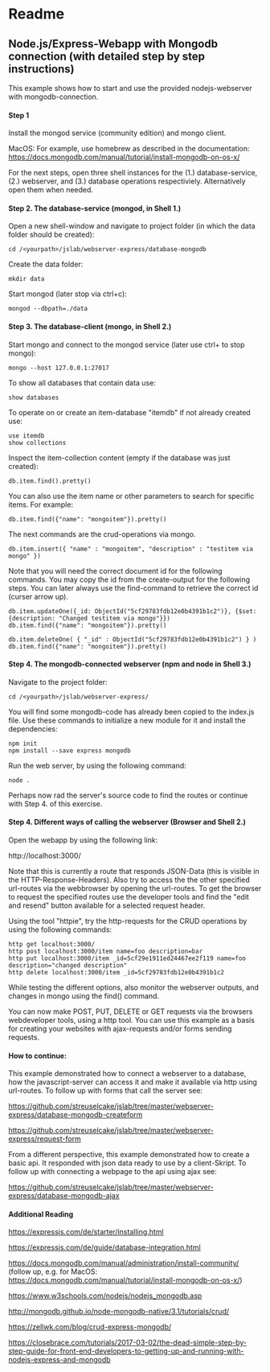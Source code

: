 # Readme

## Node.js/Express-Webapp with Mongodb connection (with detailed step by step instructions)

This example shows how to start and use the provided nodejs-webserver with mongodb-connection.

#### Step 1

Install the mongod service (community edition) and mongo client.

MacOS:
For example, use homebrew as described in the documentation:
https://docs.mongodb.com/manual/tutorial/install-mongodb-on-os-x/

For the next steps, open three shell instances for the (1.) database-service, (2.) webserver, and (3.) database operations respectiviely. Alternatively open them when needed.

#### Step 2. The database-service (mongod, in Shell 1.) 

Open a new shell-window and navigate to project folder (in which the data folder should be created):

    cd /<yourpath>/jslab/webserver-express/database-mongodb

Create the data folder:

    mkdir data

Start mongod (later stop via ctrl+c):

    mongod --dbpath=./data


#### Step 3. The database-client (mongo, in Shell 2.)

Start mongo and connect to the mongod service (later use ctrl+ to stop mongo):

    mongo --host 127.0.0.1:27017

To show all databases that contain data use:

    show databases

To operate on or create an item-database "itemdb" if not already created use:

    use itemdb
    show collections

Inspect the item-collection content (empty if the database was just created):

    db.item.find().pretty()

You can also use the item name or other parameters to search for specific items. For example:

    db.item.find({"name": "mongoitem"}).pretty()

The next commands are the crud-operations via mongo.

    db.item.insert({ "name" : "mongoitem", "description" : "testitem via mongo" })


Note that you will need the correct document id for the following commands. You may copy the id from the create-output for the following steps. You can later always use the find-command to retrieve the correct id (curser arrow up).

    db.item.updateOne({_id: ObjectId("5cf29783fdb12e0b4391b1c2")}, {$set: {description: "Changed testitem via mongo"}})
    db.item.find({"name": "mongoitem"}).pretty()

    db.item.deleteOne( { "_id" : ObjectId("5cf29783fdb12e0b4391b1c2") } )
    db.item.find({"name": "mongoitem"}).pretty()

#### Step 4. The mongodb-connected webserver (npm and node in Shell 3.)

Navigate to the project folder:

    cd /<yourpath>/jslab/webserver-express/

You will find some mongodb-code has already been copied to the index.js file. Use these commands to initialize a new module for it and install the dependencies:

    npm init
    npm install --save express mongodb

Run the web server, by using the following command:

    node .
    
Perhaps now rad the server's source code to find the routes or continue with Step 4. of this exercise.

#### Step 4. Different ways of calling the webserver (Browser and Shell 2.)

Open the webapp by using the following link:

http://localhost:3000/

Note that this is currently a route that responds JSON-Data (this is visible in the HTTP-Response-Headers).
Also try to access the the other specified url-routes via the webbrowser by opening the url-routes. To get the browser to request the specified routes use the developer tools and find the "edit and resend" button available for a selected request header.

Using the tool "httpie", try the http-requests for the CRUD operations by using the following commands:

    http get localhost:3000/
    http post localhost:3000/item name=foo description=bar
    http put localhost:3000/item _id=5cf29e1911ed24467ee2f119 name=foo description="changed description"
    http delete localhost:3000/item _id=5cf29783fdb12e0b4391b1c2

While testing the different options, also monitor the webserver outputs, and changes in mongo using the find() command.

You can now make POST, PUT, DELETE or GET requests via the browsers webdeveloper tools, using a http tool. You can use this example as a basis for creating your websites with ajax-requests and/or forms sending requests. 


#### How to continue:

This example demonstrated how to connect a webserver to a database, how the javascript-server can access it and make it available via http using url-routes. To follow up with forms that call the server see:

https://github.com/streuselcake/jslab/tree/master/webserver-express/database-mongodb-createform

https://github.com/streuselcake/jslab/tree/master/webserver-express/request-form


From a different perspective, this example demonstrated how to create a basic api. It responded with json data ready to use by a client-Skript. To follow up with connecting a webpage to the api using ajax see:

https://github.com/streuselcake/jslab/tree/master/webserver-express/database-mongodb-ajax



#### Additional Reading

https://expressjs.com/de/starter/installing.html

https://expressjs.com/de/guide/database-integration.html

https://docs.mongodb.com/manual/administration/install-community/ (follow up, e.g. for MacOS: https://docs.mongodb.com/manual/tutorial/install-mongodb-on-os-x/)

https://www.w3schools.com/nodejs/nodejs_mongodb.asp

http://mongodb.github.io/node-mongodb-native/3.1/tutorials/crud/

https://zellwk.com/blog/crud-express-mongodb/

https://closebrace.com/tutorials/2017-03-02/the-dead-simple-step-by-step-guide-for-front-end-developers-to-getting-up-and-running-with-nodejs-express-and-mongodb
